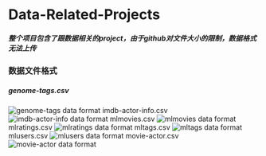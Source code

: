 # Data-Related-Projects
##### 整个项目包含了跟数据相关的project，由于github对文件大小的限制，数据格式无法上传
### 数据文件格式
##### genome-tags.csv
<img src="https://github.com/ryang1995/Data-Related-Projects/tree/master/pictures/genome-tags.png" alt="genome-tags data format" title="snapshot1">
imdb-actor-info.csv
<img src="https://github.com/ryang1995/Data-Related-Projects/tree/master/pictures/imdb-actor-info.png" alt="imdb-actor-info data format" title="snapshot2">
mlmovies.csv
<img src="https://github.com/ryang1995/Data-Related-Projects/tree/master/pictures/mlmovies.png" alt="mlmovies data format" title="snapshot3">
mlratings.csv
<img src="https://github.com/ryang1995/Data-Related-Projects/tree/master/pictures/mlratings.png" alt="mlratings data format" title="snapshot4">
mltags.csv
<img src="https://github.com/ryang1995/Data-Related-Projects/tree/master/pictures/mltags.png" alt="mltags data format" title="snapshot5">
mlusers.csv
<img src="https://github.com/ryang1995/Data-Related-Projects/tree/master/pictures/mlusers.png" alt="mlusers data format" title="snapshot6">
movie-actor.csv
<img src="https://github.com/ryang1995/Data-Related-Projects/tree/master/pictures/movie-actor.png" alt="movie-actor data format" title="snapshot7">
